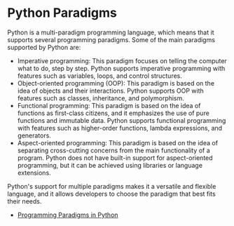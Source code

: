 # Python Paradigms

Python is a multi-paradigm programming language, which means that it supports several programming paradigms. Some of the main paradigms supported by Python are:

- Imperative programming: This paradigm focuses on telling the computer what to do, step by step. Python supports imperative programming with features such as variables, loops, and control structures.
- Object-oriented programming (OOP): This paradigm is based on the idea of objects and their interactions. Python supports OOP with features such as classes, inheritance, and polymorphism.
- Functional programming: This paradigm is based on the idea of functions as first-class citizens, and it emphasizes the use of pure functions and immutable data. Python supports functional programming with features such as higher-order functions, lambda expressions, and generators.
- Aspect-oriented programming: This paradigm is based on the idea of separating cross-cutting concerns from the main functionality of a program. Python does not have built-in support for aspect-oriented programming, but it can be achieved using libraries or language extensions.

Python's support for multiple paradigms makes it a versatile and flexible language, and it allows developers to choose the paradigm that best fits their needs.

- [Programming Paradigms in Python](https://www.geeksforgeeks.org/programming-paradigms-in-python/)

